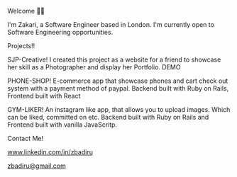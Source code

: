 Welcome 🤝🏾

I'm Zakari, a Software Engineer based in London. I'm currently open to Software Engineering opportunities. 

Projects!!

SJP-Creative!
I created this project as a website for a friend to showcase her skill as a Photographer and display her Portfolio. DEMO 

PHONE-SHOP!
E-commerce app that showcase phones and cart check out system with a payment method of paypal. Backend built with Ruby on Rails, Frontend built with React

GYM-LIKER!
An instagram like app, that allows you to upload images. Which can be liked, committed on etc. Backend built with Ruby on Rails and Frontend built with vanilla JavaScritp. 

Contact Me!

www.linkedin.com/in/zbadiru

zbadiru@gmail.com
